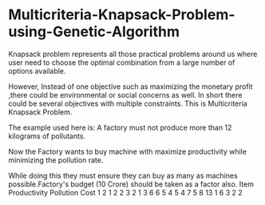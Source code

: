 # Multicriteria-Knapsack-Problem-using-Genetic-Algorithm
Knapsack problem represents all those practical problems around us where user need to
choose the optimal combination from a large number of options available.

However, Instead of one objective such as maximizing the monetary profit ,there could be
environmental or social concerns as well. In short there could be several objectives with
multiple constraints. This is Multicriteria Knapsack Problem.

The example used here is:
A factory must not produce more than 12 kilograms of pollutants.

Now the Factory wants to buy machine with maximize productivity while minimizing the pollution rate.

While doing this they must ensure they can buy as many as machines possible.Factory's budget (10 Crore)
should be taken as a factor also.
Item    Productivity    Pollution   Cost
1         2                 1         2
2         3                 2         1
3         6                 6         5
4         5                 4         7
5         8                 13        1
6         3                  2        2

